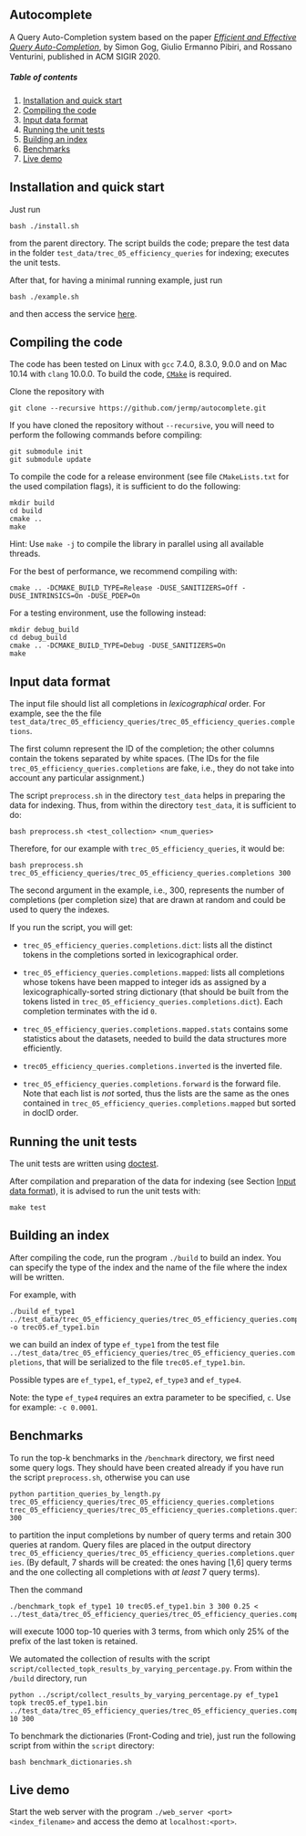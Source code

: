 Autocomplete
------------

A Query Auto-Completion system based on the paper *[Efficient and Effective Query Auto-Completion](http://pages.di.unipi.it/pibiri/papers/SIGIR20.pdf)*, by Simon Gog, Giulio Ermanno Pibiri, and Rossano Venturini,
published in ACM SIGIR 2020.

##### Table of contents
1. [Installation and quick start](#install)
2. [Compiling the code](#compiling)
3. [Input data format](#input)
4. [Running the unit tests](#testing)
5. [Building an index](#building)
6. [Benchmarks](#benchmarks)
7. [Live demo](#demo)

Installation and quick start <a name="install"></a>
------------------

Just run

	bash ./install.sh

from the parent directory. The script builds the code; prepare the test data in the folder `test_data/trec_05_efficiency_queries` for indexing; executes the unit tests.

After that, for having a minimal running example, just run

	bash ./example.sh

and then access the service [here](http://127.0.0.1:8000).

<!--Use a prebuilt docker image
---------------------------

The following command pulls a prebuilt docker image and runs it locally.

```bash
docker pull jermp/autocomplete
docker run -p 8000:8000 -d jermp/autocomplete
```

The demo can be accessed at [http://localhost:8000](http://localhost:8000).-->

Compiling the code <a name="compiling"></a>
------------------

The code has been tested on Linux with `gcc` 7.4.0, 8.3.0, 9.0.0 and on Mac 10.14 with `clang` 10.0.0.
To build the code, [`CMake`](https://cmake.org/) is required.

Clone the repository with

	git clone --recursive https://github.com/jermp/autocomplete.git

If you have cloned the repository without `--recursive`, you will need to perform the following commands before
compiling:

    git submodule init
    git submodule update

To compile the code for a release environment (see file `CMakeLists.txt` for the used compilation flags), it is sufficient to do the following:

    mkdir build
    cd build
    cmake ..
    make

Hint: Use `make -j` to compile the library in parallel using all
available threads.

For the best of performance, we recommend compiling with:

	cmake .. -DCMAKE_BUILD_TYPE=Release -DUSE_SANITIZERS=Off -DUSE_INTRINSICS=On -DUSE_PDEP=On

For a testing environment, use the following instead:

    mkdir debug_build
    cd debug_build
    cmake .. -DCMAKE_BUILD_TYPE=Debug -DUSE_SANITIZERS=On
    make

Input data format <a name="input"></a>
-----------------

The input file should list all completions in
*lexicographical* order.
For example, see the the file `test_data/trec_05_efficiency_queries/trec_05_efficiency_queries.completions`.

The first column represent the
ID of the completion; the other columns contain the
tokens separated by white spaces.
(The IDs for the file `trec_05_efficiency_queries.completions` are
fake, i.e., they do not take into account any
particular assignment.)

The script `preprocess.sh` in the directory `test_data` helps
in preparing the data for indexing.
Thus, from within the directory `test_data`, it is sufficient
to do:

	bash preprocess.sh <test_collection> <num_queries>

Therefore, for our example with `trec_05_efficiency_queries`, it would be:

	bash preprocess.sh trec_05_efficiency_queries/trec_05_efficiency_queries.completions 300

The second argument in the example, i.e., 300, represents the
number of completions (per completion size) that are drawn at
random and could be used to query the indexes.

If you run the script, you will get:

- `trec_05_efficiency_queries.completions.dict`: lists all the distinct
tokens in the completions sorted in lexicographical
order.

- `trec_05_efficiency_queries.completions.mapped`: lists all completions
whose tokens have been mapped to integer ids
as assigned by a lexicographically-sorted
string dictionary (that should be built from the
tokens listed in `trec_05_efficiency_queries.completions.dict`).
Each completion terminates with the id `0`.

- `trec_05_efficiency_queries.completions.mapped.stats` contains some
statistics about the datasets, needed to build
the data structures more efficiently.

- `trec05_efficiency_queries.completions.inverted` is the inverted file.

- `trec_05_efficiency_queries.completions.forward` is the forward file. Note that each list is *not* sorted, thus the lists are the same as the ones contained in `trec_05_efficiency_queries.completions.mapped` but sorted in docID order.

Running the unit tests <a name="testing"></a>
-----------

The unit tests are written using [doctest](https://github.com/onqtam/doctest).

After compilation and preparation of the data for indexing (see Section [Input data format](#input)), it is advised
to run the unit tests with:

	make test

Building an index <a name="building"></a>
-----------

After compiling the code, run the program `./build` to build an index. You can specify the type of the index and the name of the file
where the index will be written.

For example, with

	./build ef_type1 ../test_data/trec_05_efficiency_queries/trec_05_efficiency_queries.completions -o trec05.ef_type1.bin

we can build an index of type `ef_type1` from the test file `../test_data/trec_05_efficiency_queries/trec_05_efficiency_queries.completions`, that will be serialized to the file `trec05.ef_type1.bin`.

Possible types are `ef_type1`, `ef_type2`, `ef_type3` and `ef_type4`.

Note: the type `ef_type4` requires an extra parameter
to be specified, `c`. Use for example: `-c 0.0001`.

Benchmarks <a name="benchmarks"></a>
----------

To run the top-k benchmarks in the `/benchmark` directory,
we first need some query logs.
They should have been created already if you have run the
script `preprocess.sh`, otherwise
you can use

	python partition_queries_by_length.py trec_05_efficiency_queries/trec_05_efficiency_queries.completions trec_05_efficiency_queries/trec_05_efficiency_queries.completions.queries 300

to partition the input completions by number of query terms
and retain 300 queries at random.
Query files are placed in the output directory
`trec_05_efficiency_queries/trec_05_efficiency_queries.completions.queries`.
(By default, 7 shards will be created: the ones having [1,6] query terms and
the one collecting all completions with *at least* 7 query terms).

Then the command

	./benchmark_topk ef_type1 10 trec05.ef_type1.bin 3 300 0.25 < ../test_data/trec_05_efficiency_queries/trec_05_efficiency_queries.completions.queries/queries.length=3.shuffled

will execute 1000 top-10 queries with 3 terms, from which only 25%
of the prefix of the last token is retained.

We automated the collection of results with the script `script/collected_topk_results_by_varying_percentage.py`.
From within the `/build` directory, run

	python ../script/collect_results_by_varying_percentage.py ef_type1 topk trec05.ef_type1.bin ../test_data/trec_05_efficiency_queries/trec_05_efficiency_queries.completions 10 300

To benchmark the dictionaries (Front-Coding and trie), just run the following script from within
the `script` directory:

    bash benchmark_dictionaries.sh

Live demo <a name="demo"></a>
----------

Start the web server with the program `./web_server <port> <index_filename>` and access the demo at
`localhost:<port>`.